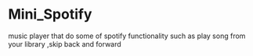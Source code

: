 # Mini_Spotify
music player that do some of spotify functionality such as play song from your library ,skip back and forward 
